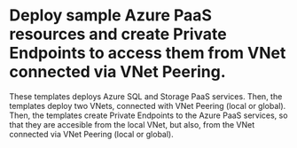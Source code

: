 # Deploy sample Azure PaaS resources and create Private Endpoints to access them from VNet connected via VNet Peering.

These templates deploys Azure SQL and Storage PaaS services. Then, the templates deploy two VNets, connected with VNet Peering (local or global). Then, the templates create Private Endpoints to the Azure PaaS services, so that they are accesible from the local VNet, but also, from the VNet connected via VNet Peering (local or global).
